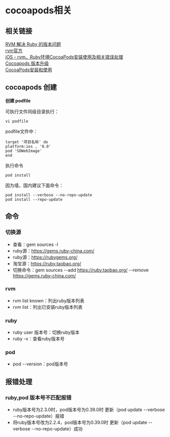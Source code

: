 

# cocoapods相关

## 相关链接
[RVM 解决 Ruby 的版本问题](http://www.cnblogs.com/Ray-liang/p/5012637.html)  
[rvm官方](https://rvm.io/)  
[iOS - rvm、Ruby环境CocoaPods安装使用及相关错误处理](http://www.jianshu.com/p/a7cbae01ad6c)  
[Cocoapods 版本升级](http://www.jianshu.com/p/82a6d6c7b000)  
[CocoaPods安装和使用](https://www.jianshu.com/p/c2f9491485ec)

## cocoapods 创建

**创建 podfile**

可执行文件同级目录执行：
```
vi podfile
```

podfile文件中：
```
target '项目名称' do
platform:ios , '8.0'
pod 'SDWebImage'                 
end
```

执行命令
```
pod install
```

因为墙，国内建议下面命令：
```
pod install --verbose --no-repo-update
pod install --repo-update
```


## 命令

### 切换源
* 查看：gem sources -l
* ruby源：https://gems.ruby-china.com/
* ruby源：https://rubygems.org/
* 淘宝源：https://ruby.taobao.org/
* 切换命令：gem sources --add https://ruby.taobao.org/ --remove https://gems.ruby-china.com/

### rvm
* rvm list known：列出ruby版本列表
* rvm list：列出已安装ruby版本列表

### ruby
* ruby user 版本号：切换ruby版本
* ruby -v：查看ruby版本号

### pod
* pod --version：pod版本号

## 报错处理

### ruby,pod 版本号不匹配报错
* ruby版本号为2.3.0时，pod版本号为0.39.0时 更新（pod update --verbose --no-repo-update）报错  
* 将ruby版本号改为2.2.4，pod版本号为0.39.0时 更新（pod update --verbose --no-repo-update）成功

